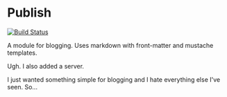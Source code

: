 # Publish

[![Build Status](https://travis-ci.org/darelf/publish.svg)](https://travis-ci.org/darelf/publish)

A module for blogging. Uses markdown with front-matter and mustache templates.

Ugh. I also added a server. 

I just wanted something simple for blogging and I hate everything else I've seen. So...

